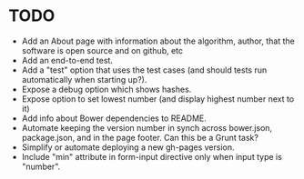 TODO
====

* Add an About page with information about the algorithm, author,
  that the software is open source and on github, etc
* Add an end-to-end test.
* Add a "test" option that uses the test cases (and should tests
  run automatically when starting up?).
* Expose a debug option which shows hashes.
* Expose option to set lowest number (and display highest number next to it)
* Add info about Bower dependencies to README.
* Automate keeping the version number in synch across bower.json,
  package.json, and in the page footer.  Can this be a Grunt task?
* Simplify or automate deploying a new gh-pages version.
* Include "min" attribute in form-input directive only when input
  type is "number".
